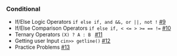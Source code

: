 ### Conditional
- If/Else Logic Operators ```if else if, and &&, or ||, not !``` [#9](https://youtu.be/Wcvlz-dFAEk)
- If/Else Comparison Operators ```if else if, < <= > >= == !=``` [#10](https://youtu.be/C5yQZMBBSPw)
- Ternary Operators ```(X) ? A : B ``` [#11](https://youtu.be/wOxjjy3tKAo)
- Getting user Input ```cin>> getline()``` [#12](https://youtu.be/xqMaEKd48yU)
- Practice Problems [#13](https://youtu.be/H-lkybua1as)
